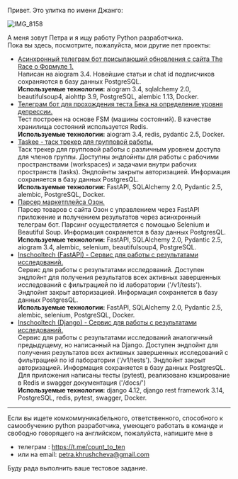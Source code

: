 Привет. Это улитка по имени Джанго:  
  
![IMG_8158](https://github.com/petra-khrushcheva/django_the_snail/assets/107405352/d81ba6d1-cdcf-4dd8-8e12-fd78490e6254)
  
А меня зовут Петра и я ищу работу Python разработчика.  
Пока вы здесь, посмотрите, пожалуйста, мои другие пет проекты:  
  
- [Асинхронный телеграм бот присылающий обновления с сайта The Race о Формуле 1.](https://github.com/petra-khrushcheva/the_race_f1_telegram_bot)  
Написан на aiogram 3.4. Новейшие статьи и chat id подписчиков сохраняются в базу данных PostgreSQL.  
__Используемые технологии:__ aiogram 3.4, sqlalchemy 2.0, beautifulsoup4, aiohttp 3.9, PostgreSQL, alembic 1.13, Docker.  
- [Телеграм бот для прохождения теста Бека на определение уровня депрессии.](https://github.com/petra-khrushcheva/beck_inventory_telegram_bot)  
Тест построен на основе FSM (машины состояний). В качестве хранилища состояний используется Redis.  
__Используемые технологии:__ aiogram 3.4, redis, pydantic 2.5, Docker.  
- [Taskee - таск трекер для групповой работы.](https://github.com/petra-khrushcheva/taskee_2_0)  
Таск трекер для групповой работы с различным уровнем доступа для членов группы.
Доступны эндпойнты для работы с рабочими пространствами (workspaces) и задачами внутри рабочих пространств (tasks). Эндпойнты закрыты авторизацией.
Информация сохраняется в базу данных PostgresQL.  
__Используемые технологии:__ FastAPI, SQLAlchemy 2.0, Pydantic 2.5, alembic, PostgreSQL, Docker.  
- [Парсер маркетплейса Озон.](https://github.com/petra-khrushcheva/ozon_scraper)  
Парсер товаров с сайта Озон с управлением через FastAPI приложение и получением результатов через асинхронный телеграм бот. Парсинг осуществляется с помощью Selenium и Beautiful Soup. Информация сохраняется в базу данных PostgresQL.  
__Используемые технологии:__ FastAPI, SQLAlchemy 2.0, Pydantic 2.5, aiogram 3.4, alembic, selenium, beautifulsoup4, PostgreSQL.  
- [Inschooltech (FastAPI) - Сервис для работы с результатами исследований.](https://github.com/petra-khrushcheva/inschooltech_fastapi)  
Сервис для работы с результатами исследований. Доступен эндпойнт для получения результатов всех активных завершенных исследований с фильтрацией по id лаборатории ('/v1/tests'). Эндпойнт закрыт авторизацией. Информация сохраняется в базу данных PostgresQL.  
__Используемые технологии:__ FastAPI, SQLAlchemy 2.0, Pydantic 2.5, alembic, selenium, PostgreSQL, Docker.  
- [Inschooltech (Django) - Сервис для работы с результатами исследований.](https://github.com/petra-khrushcheva/inschooltech_fastapi)  
Сервис для работы с результатами исследований аналогичный предыдущему, но написанный на Django. Доступен эндпойнт для получения результатов всех активных завершенных исследований с фильтрацией по id лаборатории ('/v1/tests'). Эндпойнт закрыт авторизацией. Информация сохраняется в базу данных PostgresQL. Для приложения написаны тесты (pytest), реализовано кэширование в Redis и swagger документация ('/docs/')    
__Используемые технологии:__ django 4.12, django rest framework 3.14, PostgreSQL, redis, pytest, swagger, Docker.  
***
Если вы ищете комкоммуникабельного, ответственного, способного к самообучению python разработчика, умеющего работать в команде и свободно говорящего на английском, пожалуйста, напишите мне в  
- телеграм : https://t.me/count_to_ten  
- или на email: petra.khrushcheva@gmail.com
  
Буду рада выполнить ваше тестовое задание.
